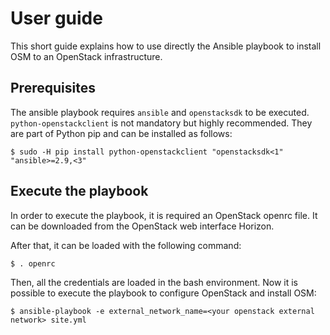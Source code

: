 <!--
Copyright 2020 British Telecommunications plc

Licensed under the Apache License, Version 2.0 (the "License");
you may not use this file except in compliance with the License.
You may obtain a copy of the License at

    http://www.apache.org/licenses/LICENSE-2.0

Unless required by applicable law or agreed to in writing, software
distributed under the License is distributed on an "AS IS" BASIS,
WITHOUT WARRANTIES OR CONDITIONS OF ANY KIND, either express or implied.
See the License for the specific language governing permissions and
limitations under the License.
Author: Antonio Marsico (antonio.marsico@bt.com)
-->


# User guide

This short guide explains how to use directly the Ansible playbook to install OSM to an OpenStack infrastructure.

## Prerequisites
The ansible playbook requires `ansible` and `openstacksdk` to be executed. `python-openstackclient` is not mandatory but highly recommended. They are part of Python pip and can be installed as follows:

`$ sudo -H pip install python-openstackclient "openstacksdk<1" "ansible>=2.9,<3"`

## Execute the playbook

In order to execute the playbook, it is required an OpenStack openrc file. It can be downloaded from the OpenStack web interface Horizon.

After that, it can be loaded with the following command:

`$ . openrc`

Then, all the credentials are loaded in the bash environment. Now it is possible to execute the playbook to configure OpenStack and install OSM:

`$ ansible-playbook -e external_network_name=<your openstack external network> site.yml`
